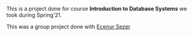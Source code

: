This is a project done for course **Introduction to Database Systems** we took during Spring'21.

This was a group project done with [Ecenur Sezer](https://github.com/codingAku)
